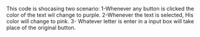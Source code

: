 This code is shocasing two scenario:
1-Whenever any button is clicked the color of the text wil change to purple.
2-Whenever the text is selected, His color will change to pink.
3- Whatever letter is enter in a input box will take place of the original button.
